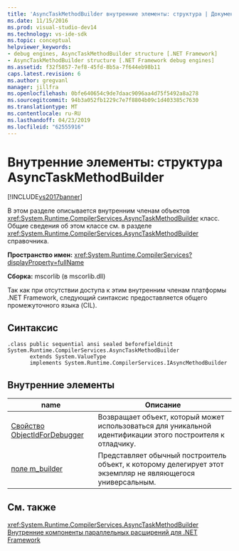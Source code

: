 ```yaml
---
title: 'AsyncTaskMethodBuilder внутренние элементы: структура | Документация Майкрософт'
ms.date: 11/15/2016
ms.prod: visual-studio-dev14
ms.technology: vs-ide-sdk
ms.topic: conceptual
helpviewer_keywords:
- debug engines, AsyncTaskMethodBuilder structure [.NET Framework]
- AsyncTaskMethodBuilder structure [.NET Framework debug engines]
ms.assetid: f32f5857-7ef8-45fd-8b5a-7f644eb98b11
caps.latest.revision: 6
ms.author: gregvanl
manager: jillfra
ms.openlocfilehash: 0bfe640654c9de7daac9096aa4d75f5492a8a278
ms.sourcegitcommit: 94b3a052fb1229c7e7f8804b09c1d403385c7630
ms.translationtype: MT
ms.contentlocale: ru-RU
ms.lasthandoff: 04/23/2019
ms.locfileid: "62555916"
---
```

# <a name="asynctaskmethodbuilder-structure---internal-members"></a>Внутренние элементы: структура AsyncTaskMethodBuilder
[!INCLUDE[vs2017banner](../../includes/vs2017banner.md)]

В этом разделе описывается внутренним членам объектов <xref:System.Runtime.CompilerServices.AsyncTaskMethodBuilder> класс. Общие сведения об этом классе см. в разделе <xref:System.Runtime.CompilerServices.AsyncTaskMethodBuilder> справочника.  
  
 **Пространство имен:** <xref:System.Runtime.CompilerServices?displayProperty=fullName>  
  
 **Сборка:** mscorlib (в mscorlib.dll)  
  
 Так как при отсутствии доступа к этим внутренним членам платформы .NET Framework, следующий синтаксис предоставляется общего промежуточного языка (CIL).  
  
## <a name="syntax"></a>Синтаксис  
  
```  
.class public sequential ansi sealed beforefieldinit System.Runtime.CompilerServices.AsyncTaskMethodBuilder  
       extends System.ValueType  
       implements System.Runtime.CompilerServices.IAsyncMethodBuilder  
```  
  
## <a name="internal-members"></a>Внутренние элементы  
  
|name|Описание|  
|----------|-----------------|  
|[Свойство ObjectIdForDebugger](../../extensibility/debugger/asynctaskmethodbuilder-objectidfordebugger-property.md)|Возвращает объект, который может использоваться для уникальной идентификации этого построителя к отладчику.|  
|[поле m_builder](../../extensibility/debugger/asynctaskmethodbuilder-m-builder-field.md)|Представляет обычный построитель объект, к которому делегирует этот экземпляр не являющегося универсальным.|  
  
## <a name="see-also"></a>См. также  
 <xref:System.Runtime.CompilerServices.AsyncTaskMethodBuilder>   
 [Внутренние компоненты параллельных расширений для .NET Framework](../../extensibility/debugger/parallel-extension-internals-for-the-dotnet-framework.md)
